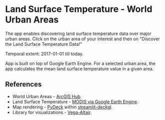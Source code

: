 # Land Surface Temperature - World Urban Areas
The app enables discovering land surface temperature data over major urban areas. Click on the urban area of your interest and then on "Discover the Land Surface Temperature Data!"

Temporal extent: 2017-01-01 till today.


App is built on top of Google Earth Engine. For a selected urban area, the app calculates the mean land surface temperature value in a given area.


## References
* World Urban Areas - [ArcGIS Hub](https://hub.arcgis.com/datasets/schools-BE::world-urban-areas/explore).
* Land Surface Temperature - [MODIS via Google Earth Engine](https://developers.google.com/earth-engine/datasets/catalog/MODIS_061_MOD11A2).
* Map rendering - [PyDeck](https://deckgl.readthedocs.io/en/latest/) within [streamlit-deckgl](https://pypi.org/project/streamlit-deckgl/0.5.1/).
* Library for visualizations - [Vega-Altair](https://altair-viz.github.io/index.html).
